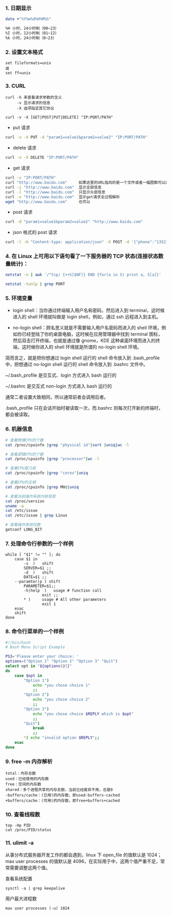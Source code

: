 ### 1. 日期显示

```sh
date +"%Y%m%d%H%M%S"

%H 小时，24小时制（00~23）
%I 小时，12小时制（01~12）
%k 小时，24小时制（0~23）
```

### 2. 设置文本格式

```
set fileformats=unix
或
set ff=unix
```

### 3. CURL

```
curl -h 来查看请求参数的含义
     -v 显示请求的信息
     -X 选项指定其它协议

curl -v -X [GET|POST|PUT|DELETE] "IP:PORT/PATH"
```

- put 请求

```sh
curl -v -X PUT -d "param1=value1&param2=value2" "IP:PORT/PATH"
```

- delete 请求

```sh
curl -v -X DELETE "IP:PORT/PATH"
```

- get 请求

```sh
curl -v "IP:PORT/PATH"
curl "http://www.baidu.com"     如果这里的URL指向的是一个文件或者一幅图都可以直接下载到本地
curl -i "http://www.baidu.com"  显示全部信息
curl -l "http://www.baidu.com"  只显示头部信息
curl -v "http://www.baidu.com"  显示get请求全过程解析
wget "http://www.baidu.com"     也可以
```

- post 请求

```sh
curl -d "param1=value1&param2=value2" "http://www.baidu.com"
```

- json 格式的 post 请求

```sh
curl -l -H "Content-type: application/json" -X POST -d '{"phone":"13521389587","password":"test"}' http://domain/apis/users.json
```

### 4. 在 Linux 上可用以下语句看了一下服务器的 TCP 状态(连接状态数量统计)：

```sh
netstat -n | awk '/^tcp/ {++S[$NF]} END {for(a in S) print a, S[a]}'

netstat -tunlp | grep PORT
```

### 5. 环境变量

- login shell：当你通过终端输入用户名和密码，然后进入到 terminal，这时候进入的 shell 环境就叫做是 login shell，例如，通过 ssh 远程进入到主机。

- no-login shell：顾名思义就是不需要输入用户名密码而进入的 shell 环境，例如你已经登陆了你的桌面电脑，这时候在应用管理器中找到 terminal 图标，然后双击打开终端，也就是通过像 gnome，KDE 这种桌面环境而进入的终端，这时候你进入的 shell 环境就是所谓的 no-login shell 环境。

简而言之，就是把你想通过 login shell 运行的 shell 命令放入到 .bash_profile 中，把想通过 no-login shell 运行的 shell 命令放入到 .bashrc 文件中。

~/.bash_profile 是交互式、login 方式进入 bash 运行的

~/.bashrc 是交互式 non-login 方式进入 bash 运行的

通常二者设置大致相同，所以通常前者会调用后者。

.bash_profile 只在会话开始时被读取一次，而.bashrc 则每次打开新的终端时，都会被读取。

### 6. 机器信息

```sh
# 查看物理CPU的个数
cat /proc/cpuinfo |grep "physical id"|sort |uniq|wc -l

# 查看逻辑CPU的个数
cat /proc/cpuinfo |grep "processor"|wc -l

# 查看CPU是几核
cat /proc/cpuinfo |grep "cores"|uniq

# 查看CPU的主频
cat /proc/cpuinfo |grep MHz|uniq

# 查看当前操作系统内核信息
cat /proc/version
uname -a
cat /etc/issue
cat /etc/issue | grep Linux

# 查看操作系统位数
getconf LONG_BIT
```

### 7. 处理命令行参数的一个样例

```
while [ "$1" != "" ]; do
    case $1 in
        -s  )   shift
        SERVER=$1 ;;
        -d  )   shift
        DATE=$1 ;;
    --paramter|p ) shift
        PARAMETER=$1;;
        -h|help  )   usage # function call
                exit ;;
        * )     usage # All other parameters
                exit 1
    esac
    shift
done
```

### 8. 命令行菜单的一个样例

```sh
#!/bin/bash
# Bash Menu Script Example

PS3='Please enter your choice: '
options=("Option 1" "Option 2" "Option 3" "Quit")
select opt in "${options[@]}"
do
    case $opt in
        "Option 1")
            echo "you chose choice 1"
            ;;
        "Option 2")
            echo "you chose choice 2"
            ;;
        "Option 3")
            echo "you chose choice $REPLY which is $opt"
            ;;
        "Quit")
            break
            ;;
        *) echo "invalid option $REPLY";;
    esac
done
```

### 9. free -m 内存解析

```
total：内存总数
used：已经使用的内存数
free：空闲的内存数
shared：多个进程共享的内存总额，当前已经废弃不用，总是0
-buffers/cache：(已用)的内存数，即used-buffers-cached
+buffers/cache：(可用)的内存数，即free+buffers+cached
```

### 10. 查看线程数

```
top -Hp PID
cat /proc/PID/status
```

### 11. ulimit -a

从事分布式服务器开发工作的都会遇到，linux 下 open_file 的值默认是 1024；max user processes 的值默认是 4096，在实际用于中，这两个值严重不足，常常需要调整这两个值。

查看系统配置

```
sysctl -a | grep keepalive
```

用户最大进程数

```
max user processes (-u) 1024
```

